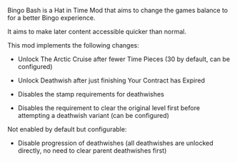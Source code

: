 Bingo Bash is a Hat in Time Mod that aims to change the games balance to for a better Bingo experience.

 It aims to make later content accessible quicker than normal.



This mod implements the following changes:


- Unlock The Arctic Cruise after fewer Time Pieces (30 by default, can be configured)


- Unlock Deathwish after just finishing Your Contract has Expired


- Disables the stamp requirements for deathwishes


- Disables the requirement to clear the original level first before attempting a deathwish variant (can be configured)



Not enabled by default but configurable:


- Disable progression of deathwishes (all deathwishes are unlocked directly, no need to clear parent deathwishes first)
